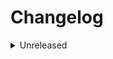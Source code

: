# Changelog

<details>
<summary>Unreleased</summary>

### BREAKING CHANGES

### New features

- Add `bin/build` context command.

### Bugfixes

</details>
